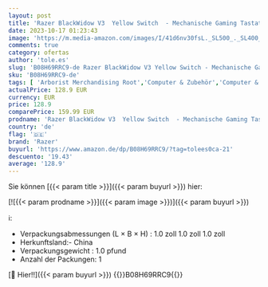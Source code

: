 ```yaml
---
layout: post
title: 'Razer BlackWidow V3  Yellow Switch  - Mechanische Gaming Tastatur  Geräuschlose Mechanische Switches  Doubleshot ABS-Tastenkappen  Medientasten  Handballenauflage  QWERTY US-Layout | Schwarz'
date: 2023-10-17 01:23:43
image: 'https://m.media-amazon.com/images/I/41d6nv30fsL._SL500_._SL400_.jpg'
comments: true
category: ofertas
author: 'tole.es'
slug: 'B08H69RRC9-de Razer BlackWidow V3 Yellow Switch - Mechanische Gaming...'
sku: 'B08H69RRC9-de'
tags: [ 'Arborist Merchandising Root','Computer & Zubehör','Computer & Zubehör: Produkte mit Umwelt-Label','Games','Games, Hardware & Zubehör für PC','Gaming-Tastaturen für PC','Self Service','Special Features Stores','Zubehör für PC','a4cbee59-f823-40fe-831a-7de64f655f6f_0','a4cbee59-f823-40fe-831a-7de64f655f6f_1301','razer','🇩🇪', ]
actualPrice: 128.9 EUR
currency: EUR
price: 128.9
comparePrice: 159.99 EUR
prodname: 'Razer BlackWidow V3  Yellow Switch  - Mechanische Gaming Tastatur  Geräuschlose Mechanische Switches  Doubleshot ABS-Tastenkappen  Medientasten  Handballenauflage  QWERTY US-Layout | Schwarz'
country: 'de'
flag: '🇩🇪'
brand: 'Razer'
buyurl: 'https://www.amazon.de/dp/B08H69RRC9/?tag=tolees0ca-21'
descuento: '19.43'
average: '128.9'
---
```


Sie können [{{< param title >}}]({{< param buyurl >}}) hier:

[![{{< param prodname >}}]({{< param image >}})]({{< param buyurl >}})

ℹ️:

- Verpackungsabmessungen (L × B × H) : 1.0 zoll 1.0 zoll 1.0 zoll
- Herkunftsland:- China
- Verpackungsgewicht : 1.0 pfund
- Anzahl der Packungen: 1

[🛒 Hier!!]({{< param buyurl >}})
{{<world>}}B08H69RRC9{{</world>}}
